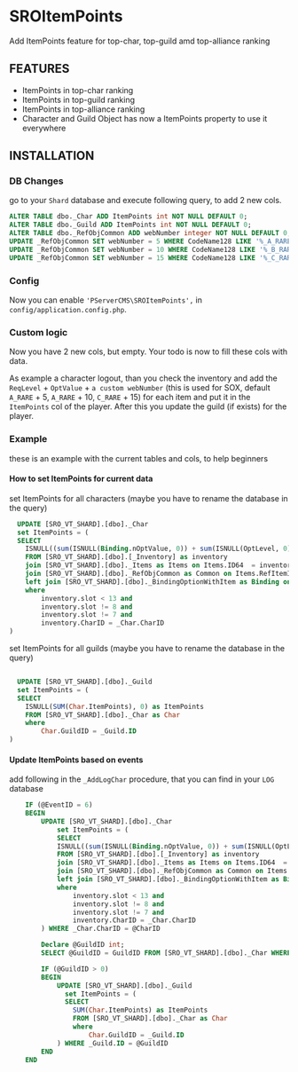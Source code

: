 # SROItemPoints
Add ItemPoints feature for top-char, top-guild amd top-alliance ranking

## FEATURES

- ItemPoints in top-char ranking
- ItemPoints in top-guild ranking
- ItemPoints in top-alliance ranking
- Character and Guild Object has now a ItemPoints property to use it everywhere

## INSTALLATION

### DB Changes

go to your `Shard` database and execute following query, to add 2 new cols.


````sql
ALTER TABLE dbo._Char ADD ItemPoints int NOT NULL DEFAULT 0;
ALTER TABLE dbo._Guild ADD ItemPoints int NOT NULL DEFAULT 0;
ALTER TABLE dbo._RefObjCommon ADD webNumber integer NOT NULL DEFAULT 0;
UPDATE _RefObjCommon SET webNumber = 5 WHERE CodeName128 LIKE '%_A_RARE%';
UPDATE _RefObjCommon SET webNumber = 10 WHERE CodeName128 LIKE '%_B_RARE%';
UPDATE _RefObjCommon SET webNumber = 15 WHERE CodeName128 LIKE '%_C_RARE%';
````

### Config

Now you can enable `'PServerCMS\SROItemPoints',` in `config/application.config.php`.

### Custom logic

Now you have 2 new cols, but empty. Your todo is now to fill these cols with data.

As example a character logout, than you check the inventory and add the `ReqLevel` + `OptValue` + `a custom webNumber` (this is used for SOX, default `A_RARE` + 5, `A_RARE` + 10, `C_RARE` + 15) for each item and put it in the `ItemPoints` col of the player.
After this you update the guild (if exists) for the player.

### Example

these is an example with the current tables and cols, to help beginners

#### How to set ItemPoints for current data

set ItemPoints for all characters (maybe you have to rename the database in the query)
````sql
  UPDATE [SRO_VT_SHARD].[dbo]._Char 
  set ItemPoints = (
  SELECT
	ISNULL((sum(ISNULL(Binding.nOptValue, 0)) + sum(ISNULL(OptLevel, 0)) + sum(ISNULL(Common.ReqLevel1, 0)) + sum(ISNULL(Common.webNumber, 0))), 0) as ItemPoints
	FROM [SRO_VT_SHARD].[dbo].[_Inventory] as inventory
	join [SRO_VT_SHARD].[dbo]._Items as Items on Items.ID64  = inventory.ItemID
	join [SRO_VT_SHARD].[dbo]._RefObjCommon as Common on Items.RefItemId  = Common.ID
	left join [SRO_VT_SHARD].[dbo]._BindingOptionWithItem as Binding on Binding.nItemDBID = Items.ID64 AND Binding.nOptValue > 0 and Binding.bOptType = 2
	where
		inventory.slot < 13 and
		inventory.slot != 8 and
		inventory.slot != 7 and
		inventory.CharID = _Char.CharID
)
````

set ItemPoints for all guilds (maybe you have to rename the database in the query)
````sql

  UPDATE [SRO_VT_SHARD].[dbo]._Guild 
  set ItemPoints = (
  SELECT
	ISNULL(SUM(Char.ItemPoints), 0) as ItemPoints
	FROM [SRO_VT_SHARD].[dbo]._Char as Char
	where
		Char.GuildID = _Guild.ID
)
````

#### Update ItemPoints based on events

add following in the `_AddLogChar` procedure, that you can find in your `LOG` database
````SQL
	IF (@EventID = 6)
    BEGIN
        UPDATE [SRO_VT_SHARD].[dbo]._Char 
			set ItemPoints = (
			SELECT
			ISNULL((sum(ISNULL(Binding.nOptValue, 0)) + sum(ISNULL(OptLevel, 0)) + sum(ISNULL(Common.ReqLevel1, 0)) + sum(ISNULL(Common.webNumber, 0))), 0) as ItemPoints
			FROM [SRO_VT_SHARD].[dbo].[_Inventory] as inventory
			join [SRO_VT_SHARD].[dbo]._Items as Items on Items.ID64  = inventory.ItemID
			join [SRO_VT_SHARD].[dbo]._RefObjCommon as Common on Items.RefItemId  = Common.ID
			left join [SRO_VT_SHARD].[dbo]._BindingOptionWithItem as Binding on Binding.nItemDBID = Items.ID64 AND Binding.nOptValue > 0 and Binding.bOptType = 2
			where
				inventory.slot < 13 and
				inventory.slot != 8 and
				inventory.slot != 7 and
				inventory.CharID = _Char.CharID
		) WHERE _Char.CharID = @CharID

		Declare @GuildID int;
		SELECT @GuildID = GuildID FROM [SRO_VT_SHARD].[dbo]._Char WHERE _Char.CharID = @CharID

		IF (@GuildID > 0)
		BEGIN
			UPDATE [SRO_VT_SHARD].[dbo]._Guild 
			  set ItemPoints = (
			  SELECT
				SUM(Char.ItemPoints) as ItemPoints
				FROM [SRO_VT_SHARD].[dbo]._Char as Char
				where
					Char.GuildID = _Guild.ID
			) WHERE _Guild.ID = @GuildID
		END
    END
````
